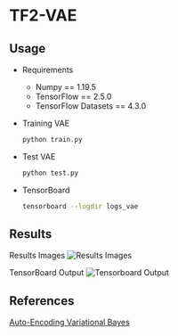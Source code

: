 # TF2-VAE
## Usage

- Requirements
    - Numpy == 1.19.5
    - TensorFlow == 2.5.0
    - TensorFlow Datasets == 4.3.0

- Training VAE
    ```bash
    python train.py
    ```

- Test VAE
    ```bash
    python test.py
    ```
    
- TensorBoard
    ```bash
    tensorboard --logdir logs_vae
    ```

## Results
Results Images
![Results Images](images/output.png)

TensorBoard Output
![Tensorboard Output](images/Tensorboard.png)

## References
[Auto-Encoding Variational Bayes](https://arxiv.org/abs/1312.6114)